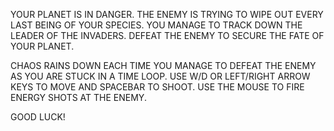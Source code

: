 YOUR PLANET IS IN DANGER. THE ENEMY IS TRYING TO WIPE OUT EVERY LAST BEING OF YOUR SPECIES. YOU MANAGE TO TRACK DOWN THE LEADER OF THE INVADERS. DEFEAT THE ENEMY TO SECURE THE FATE OF YOUR PLANET.

CHAOS RAINS DOWN EACH TIME YOU MANAGE TO DEFEAT THE ENEMY AS YOU ARE STUCK IN A TIME LOOP.
USE W/D OR LEFT/RIGHT ARROW KEYS TO MOVE AND SPACEBAR TO SHOOT.
USE THE MOUSE TO FIRE ENERGY SHOTS AT THE ENEMY.

GOOD LUCK!